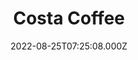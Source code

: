---
date: 2022-08-25T07:25:08.000Z
title: Costa Coffee
latitude: 52.03857870104306
longitude: 0.730118486106803
url: https://www.costa.co.uk
category: checkin
---